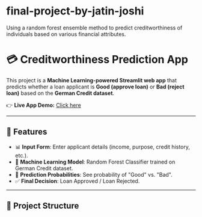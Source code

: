 # final-project-by-jatin-joshi
Using a random forest ensemble method to predict creditworthiness of individuals based on various financial attributes.
# 💳 Creditworthiness Prediction App

This project is a **Machine Learning-powered Streamlit web app** that predicts whether a loan applicant is **Good (approve loan)** or **Bad (reject loan)** based on the **German Credit dataset**.

👉 **Live App Demo:** [Click here](https://huggingface.co/spaces/JarnQwerty/Qwerty)  

---

## 🚀 Features
- 📊 **Input Form**: Enter applicant details (income, purpose, credit history, etc.).
- 🤖 **Machine Learning Model**: Random Forest Classifier trained on German Credit dataset.
- 🔎 **Prediction Probabilities**: See probability of "Good" vs. "Bad".
- ✅ **Final Decision**: Loan Approved / Loan Rejected.

---

## 📂 Project Structure

